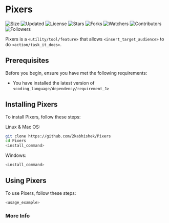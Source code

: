 # Pixers

![Size](https://img.shields.io/github/repo-size/2kabhishek/Pixers?style=plastic&color=green&label=Size)
![Updated](https://img.shields.io/github/last-commit/2kabhishek/Pixers?style=plastic&color=red&label=Updated)
![License](https://img.shields.io/github/license/2kabhishek/Pixers?style=plastic&color=lightgrey&label=License)
![Stars](https://img.shields.io/github/stars/2kabhishek/Pixers?style=plastic&color=ffd500&label=Stars)
![Forks](https://img.shields.io/github/forks/2kabhishek/Pixers?style=plastic&color=brightgreen&label=Forks)
![Watchers](https://img.shields.io/github/watchers/2kabhishek/Pixers?style=plastic&color=orange&label=Watchers)
![Contributors](https://img.shields.io/github/contributors/2kabhishek/Pixers?style=plastic&color=ff69b4&label=Contributors)
![Followers](https://img.shields.io/github/followers/2kabhishek?style=plastic&color=blue&label=Followers)

Pixers is a `<utility/tool/feature>` that allows `<insert_target_audience>` to do `<action/task_it_does>`.

## Prerequisites

Before you begin, ensure you have met the following requirements:

* You have installed the latest version of `<coding_language/dependency/requirement_1>`

## Installing Pixers

To install Pixers, follow these steps:

Linux & Mac OS:

```bash
git clone https://github.com/2kabhishek/Pixers
cd Pixers
<install_command>
```

Windows:

```bash
<install_command>
```

## Using Pixers

To use Pixers, follow these steps:

```bash
<usage_example>
```
### More Info

